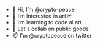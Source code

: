 - 👋 Hi, I’m @crypto-peace
- 👀 I’m interested in art☀️
- 🌱 I’m learning to code ai art
- 💞️ Let's collab on public goods
- 📫 I'm @cryptopeace on twitter

<!---
crypto-peace/crypto-peace is a ✨ special ✨ repository because its `README.md` (this file) appears on your GitHub profile.
You can click the Preview link to take a look at your changes.
--->

